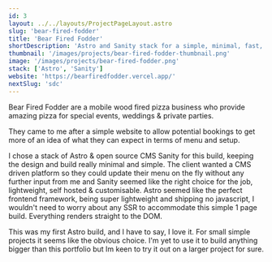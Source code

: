 ```yaml
---
id: 3
layout: ../../layouts/ProjectPageLayout.astro
slug: 'bear-fired-fodder'
title: 'Bear Fired Fodder'
shortDescription: 'Astro and Sanity stack for a simple, minimal, fast, user managed website.'
thumbnail: '/images/projects/bear-fired-fodder-thumbnail.png'
image: '/images/projects/bear-fired-fodder.png'
stack: ['Astro', 'Sanity']
website: 'https://bearfiredfodder.vercel.app/'
nextSlug: 'sdc'
---
```


Bear Fired Fodder are a mobile wood fired pizza business who provide amazing pizza for special events, weddings & private parties.

They came to me after a simple website to allow potential bookings to get more of an idea of what they can expect in terms of menu and setup.

I chose a stack of Astro & open source CMS Sanity for this build, keeping the design and build really minimal and simple. The client wanted a CMS driven platform so they could update their menu on the fly without any further input from me and Sanity seemed like the right choice for the job, lightweight, self hosted & customisable. Astro seemed like the perfect frontend framework, being super lightweight and shipping no javascript, I wouldn't need to worry about any SSR to accommodate this simple 1 page build. Everything renders straight to the DOM.

This was my first Astro build, and I have to say, I love it. For small simple projects it seems like the obvious choice. I'm yet to use it to build anything bigger than this portfolio but Im keen to try it out on a larger project for sure.
